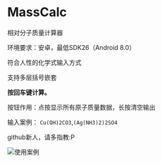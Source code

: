 # MassCalc

相对分子质量计算器

环境要求：安卓，最低SDK26（Android 8.0）

符合人性的化学式输入方式

支持多层括号嵌套

**按回车键计算。** 

按钮作用：点按显示所有原子质量数据，长按清空输出

输入案例： `Cu(OH)2CO3`,`(Ag(NH3)2)2SO4`

github新人，请多指教:P

![使用案例](https://user-images.githubusercontent.com/92238102/165542089-4381fdf2-857b-4759-a95c-fe02ed2e5761.png)
